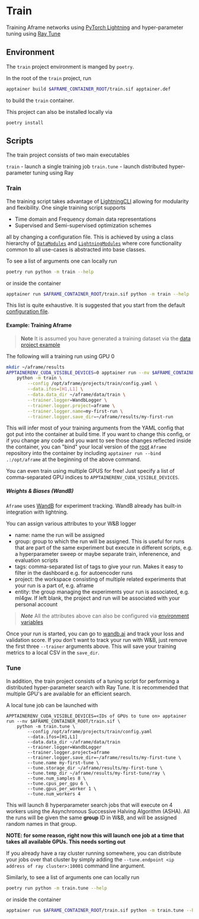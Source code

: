 # Train
Training Aframe networks using [PyTorch Lightning](https://lightning.ai/docs/pytorch/stable/) and hyper-parameter tuning using [Ray Tune](https://docs.ray.io/en/latest/tune/index.html) 

## Environment
The `train` project environment is manged by `poetry`.

In the root of the `train` project, run 
```bash
apptainer build $AFRAME_CONTAINER_ROOT/train.sif apptainer.def
```
to build the `train` container.

This project can also be installed locally via 

```
poetry install
```

## Scripts
The train project consists of two main executables

`train` - launch a single training job
`train.tune` - launch distributed hyper-parameter tuning using Ray

### Train
The training script takes advantage of [LightningCLI](https://lightning.ai/docs/pytorch/stable/cli/lightning_cli.html#lightning-cli) allowing for  modularity and flexibility. One single training script supports

- Time domain and Frequency domain data representations
- Supervised and Semi-supervised optimization schemes

all by changing a configuration file. This is achieved by using a class hierarchy of [`DataModules`](https://lightning.ai/docs/pytorch/stable/data/datamodule.html) and [`LightningModules`](https://lightning.ai/docs/pytorch/stable/common/lightning_module.html) where core functionality 
common to all use-cases is abstracted into base classes. 

To see a list of arguments one can locally run 

```bash
poetry run python -m train --help
```

or inside the container

```bash
apptainer run $AFRAME_CONTAINER_ROOT/train.sif python -m train --help
```

This list is quite exhaustive. It is suggested that you start from the default [configuration file](./config.yaml).


#### Example: Training Aframe

> **Note** It is assumed you have generated a training dataset via the [data project example](../data/README.md#example-generating-training-data)

The following will a training run using GPU 0

```bash
mkdir ~/aframe/results
APPTAINERENV_CUDA_VISIBLE_DEVICES=0 apptainer run --nv $AFRAME_CONTAINER_ROOT/train.sif \
    python -m train \
        --config /opt/aframe/projects/train/config.yaml \
        --data.ifos=[H1,L1] \
        --data.data_dir ~/aframe/data/train \
        --trainer.logger=WandbLogger \
        --trainer.logger.project=aframe \
        --trainer.logger.name=my-first-run \
        --trainer.logger.save_dir=~/aframe/results/my-first-run
```

This will infer most of your training arguments from the YAML config that got put into the container at build time. If you want to change this config, or if you change any code and you want to see those changes reflected inside the container, you can "bind" your local version of the [root](../../) `Aframe` repository into the container by including `apptainer run --bind .:/opt/aframe` at the beginning of the above command. 

You can even train using multiple GPUS for free! Just specify a list of comma-separated GPU indices to `APPTAINERENV_CUDA_VISIBLE_DEVICES`.

##### Weights & Biases (WandB)
`Aframe` uses [WandB](https://docs.wandb.ai/?_gl=1*csft4n*_ga*Njk1NDUzNjcyLjE3MTI4NDYyNTA.*_ga_JH1SJHJQXJ*MTcxMzI4NzY0NC4yOC4xLjE3MTMyODc2NDUuNTkuMC4w) for experiment tracking. WandB already has built-in integration with lightning.

You can assign various attributes to your W&B logger
- name: name the run will be assigned
- group: group to which the run will be assigned. This is useful for runs that are part of the same experiment but execute in different scripts, e.g. a hyperparameter sweep or maybe separate train, inferenence, and evaluation scripts
- tags: comma-separated list of tags to give your run. Makes it easy to filter in the dashboard e.g. for autoencoder runs
- project: the workspace consisting of multiple related experiments that your run is a part of, e.g. aframe
- entity: the group managing the experiments your run is associated, e.g. ml4gw. If left blank, the project and run will be associated with your personal account

> **_Note_** All the attributes above can also be configured via [environment variables](https://docs.wandb.ai/guides/track/environment-variables#optional-environment-variables)

Once your run is started, you can go to [wandb.ai](https://wandb.ai) and track your loss and validation score. If you don't want to track your run with W&B, just remove the first three `--trainer` arguments above. This will save your training metrics to a local CSV in the `save_dir`.

### Tune
In addition, the train project consists of a tuning script for performing a distributed hyper-parameter search with Ray Tune. 
It is recommended that multiple GPU's are available for an efficient search.

A local tune job can be launched with 
```
APPTAINERENV_CUDA_VISIBLE_DEVICES=<IDs of GPUs to tune on> apptainer run --nv $AFRAME_CONTAINER_ROOT/train.sif \
    python -m train.tune \
        --config /opt/aframe/projects/train/config.yaml
        --data.ifos=[H1,L1]
        --data.data_dir ~/aframe/data/train
        --trainer.logger=WandbLogger
        --trainer.logger.project=aframe
        --trainer.logger.save_dir=~/aframe/results/my-first-tune \
        --tune.name my-first-tune \
        --tune.storage_dir ~/aframe/results/my-first-tune \
        --tune.temp_dir ~/aframe/results/my-first-tune/ray \
        --tune.num_samples 8 \
        --tune.cpus_per_gpu 6 \
        --tune.gpus_per_worker 1 \
        --tune.num_workers 4
```
This will launch 8 hyperparameter search jobs that will execute on 4 workers using the Asynchronous Successive Halving Algorithm (ASHA).
All the runs will be given the same **group** ID in W&B, and will be assigned random names in that group.

**NOTE: for some reason, right now this will launch one job at a time that takes all available GPUs. This needs sorting out**

If you already have a ray cluster running somewhere, you can distribute your jobs over that cluster by simply adding the `--tune.endpoint <ip address of ray cluster>:10001` command line argument.


Similarly, to see a list of arguments one can locally run 

```bash
poetry run python -m train.tune --help
```

or inside the container

```bash
apptainer run $AFRAME_CONTAINER_ROOT/train.sif python -m train.tune --help
```
